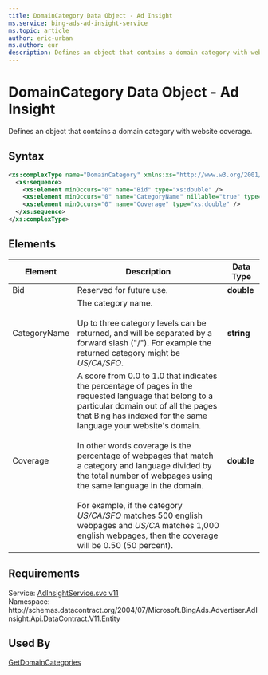 ```yaml
---
title: DomainCategory Data Object - Ad Insight
ms.service: bing-ads-ad-insight-service
ms.topic: article
author: eric-urban
ms.author: eur
description: Defines an object that contains a domain category with website coverage.
---
```

# DomainCategory Data Object - Ad Insight
Defines an object that contains a domain category with website coverage. 

## Syntax
```xml
<xs:complexType name="DomainCategory" xmlns:xs="http://www.w3.org/2001/XMLSchema">
  <xs:sequence>
    <xs:element minOccurs="0" name="Bid" type="xs:double" />
    <xs:element minOccurs="0" name="CategoryName" nillable="true" type="xs:string" />
    <xs:element minOccurs="0" name="Coverage" type="xs:double" />
  </xs:sequence>
</xs:complexType>
```

## <a name="elements"></a>Elements


|Element|Description|Data Type|
|-----------|---------------|-------------|
|<a name="bid"></a>Bid|Reserved for future use.|**double**|
|<a name="categoryname"></a>CategoryName|The category name.<br/><br/>Up to three category levels can be returned, and will be separated by a forward slash ("/"). For example the returned category might be *US/CA/SFO*.|**string**|
|<a name="coverage"></a>Coverage|A score from 0.0 to 1.0 that indicates the percentage of pages in the requested language that belong to a particular domain out of all the pages that Bing has indexed for the same language your website's domain.<br/><br/>In other words coverage is the percentage of webpages that match a category and language divided by the total number of webpages using the same language in the domain.<br/><br/>For example, if the category *US/CA/SFO* matches 500 english webpages and *US/CA* matches 1,000 english webpages, then the coverage will be 0.50 (50 percent).|**double**|

## Requirements
Service: [AdInsightService.svc v11](https://adinsight.api.bingads.microsoft.com/Api/Advertiser/AdInsight/v11/AdInsightService.svc)  
Namespace: http\://schemas.datacontract.org/2004/07/Microsoft.BingAds.Advertiser.AdInsight.Api.DataContract.V11.Entity  

## Used By
[GetDomainCategories](getdomaincategories.md)  
